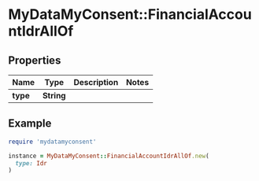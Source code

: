 # MyDataMyConsent::FinancialAccountIdrAllOf

## Properties

| Name | Type | Description | Notes |
| ---- | ---- | ----------- | ----- |
| **type** | **String** |  |  |

## Example

```ruby
require 'mydatamyconsent'

instance = MyDataMyConsent::FinancialAccountIdrAllOf.new(
  type: Idr
)
```

